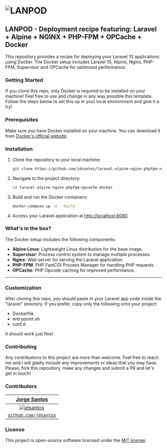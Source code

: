 
![LANPOD](https://raw.githubusercontent.com/jdsantos/laravel-alpine-nginx-phpfpm-opcache-docker/docs/banner.png)
============

## LANPOD - Deployment recipe featuring: Laravel + Alpine + NGINX + PHP-FPM + OPCache + Docker

This repository provides a recipe for deploying your Laravel 10 applications using Docker. The Docker setup includes Laravel 10, Alpine, Nginx, PHP-FPM, Supervisor and OPCache for optimized performance.

### Getting Started

If you clone this repo, only Docker is required to be installed on your machine! Feel free to use and change in any way possible this template. Follow the steps below to set this up in your local environment and give it a try!

### Prerequisites

Make sure you have Docker installed on your machine. You can download it from [Docker's official website](https://www.docker.com/get-started).

### Installation

1. Clone the repository to your local machine:

    ```bash
    git clone https://github.com/jdsantos/laravel-alpine-nginx-phpfpm-opcache-docker.git
    ```

2. Navigate to the project directory:

    ```bash
    cd laravel-alpine-nginx-phpfpm-opcache-docker
    ```

3. Build and run the Docker containers:

    ```bash
    docker-compose up -d --build
    ```

4. Access your Laravel application at [http://localhost:8080](http://localhost:8080).

### What's in the box?

The Docker setup includes the following components:

- **Alpine Linux**: Lightweight Linux distribution for the base image.
- **Supervisor**: Process control system to manage multiple processes.
- **Nginx**: Web server for serving the Laravel application.
- **PHP-FPM**: PHP FastCGI Process Manager for handling PHP requests.
- **OPCache**: PHP Opcode caching for improved performance.

---

### Customization

After cloning this repo, you should paste in your Laravel app code inside the "laravel" directory. If you prefer, copy only the following onto your project:

 - Dockerfile
 - entrypoint.sh
 - conf.d

It should work just fine!

### Contributing

Any contributions to this project are more than welcome. Feel free to reach me and I will gladly include any improvements or ideas that you may have.
Please, fork this repository, make any changes and submit a PR and let's get in touch!

### Contributors

| <a href="http://jdsantos.github.io" target="_blank">**Jorge Santos**</a>
|:---:|
| [![jdsantos](https://avatars1.githubusercontent.com/u/1708961?v=3&s=50)](http://jdsantos.github.io)    | 
| <a href="https://github.com/jdsantos" target="_blank">`github.com/jdsantos`</a>

### License

This project is open-source software licensed under the [MIT license](LICENSE).
